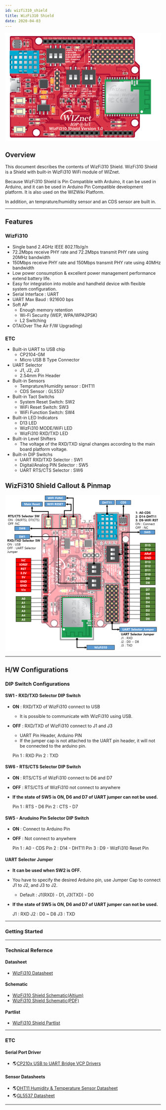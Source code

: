 ```yaml
---
id: wizfi310_shield
title: WizFi310 Shield
date: 2020-04-03
---
```


![WizFi310 Shield](/img/osh/wizfi310_shield/wizfi310_shield_1.png)

## Overview

This document describes the contents of WizFi310 Shield. WizFi310 Shield
is a Shield with built-in WizFi310 WiFi module of WIZnet.

Because WizFi310 Shield is Pin Compatible with Arduino, it can be used
in Arduino, and it can be used in Arduino Pin Compatible development
platform. It is also used on the WIZWiki Platform.

In addition, an temprature/humidity sensor and an CDS sensor are built
in.

-----

## Features

### WizFi310

  - Single band 2.4GHz IEEE 802.11b/g/n
  - 72.2Mbps receive PHY rate and 72.2Mbps transmit PHY rate using 20MHz
    bandwidth
  - 150Mbps receive PHY rate and 150Mbps transmit PHY rate using 40MHz
    bandwidth
  - Low power consumption & excellent power management performance
    extend battery life.
  - Easy for integration into mobile and handheld device with flexible
    system configuration.
  - Serial Interface : UART
  - UART Max Baud : 921600 bps
  - Soft AP
      - Enough memory retention
      - Wi-Fi Security (WEP, WPA/WPA2PSK)
      - L2 Switching 
  - OTA(Over The Air F/W Upgrading)

### ETC

  - Built-in UART to USB chip
      - CP2104-GM
      - Micro USB B Type Connector
  - UART Selector
      - J1, J2, J3
      - 2.54mm Pin Header
  - Built-in Sensors
      - Temprature/Humidity sensor : DHT11
      - CDS Sensor : GL5537
  - Built-in Tact Switchs
      - System Reset Switch: SW2
      - WiFi Reset Switch: SW3
      - WiFi Function Switch: SW4
  - Built-in LED Indicators
      - D13 LED
      - WizFi310 MODE/WiFi LED
      - WizFi310 RXD/TXD LED
  - Built-in Level Shifters
      - The voltage of the RXD/TXD signal changes according to the main
        board platform voltage.
  - Built-in DIP Switchs
      - UART RXD/TXD Selector : SW1
      - Digital/Analog PIN Selector : SW5
      - UART RTS/CTS Selector : SW6

## WizFi310 Shield Callout & Pinmap

![WizFi310 Shield Pinmap](/img/osh/wizfi310_shield/wizfi310_shield_pinmap.png)

-----

## H/W Configurations

### DIP Switch Configurations

#### SW1 - RXD/TXD Selector DIP Switch

  - **ON** : RXD/TXD of WizFi310 connect to USB
      - It is possible to communicate with WizFi310 using USB.
  - **OFF** : RXD/TXD of WizFi310 connect to J1 and J3
      - UART Pin Header, Arduino PIN
      - If the jumper cap is not attached to the UART pin header, it
        will not be connected to the arduino pin.



    Pin 1 : RXD
    Pin 2 : TXD

#### SW6 - RTS/CTS Selector DIP Switch

  - **ON** : RTS/CTS of WizFi310 connect to D6 and D7
  - **OFF** : RTS/CTS of WizFi310 not connect to anywhere
  - **If the state of SW5 is ON, D6 and D7 of UART jumper can not be
    used.**



    Pin 1 : RTS - D6
    Pin 2 : CTS - D7

#### SW5 - Aruduino Pin Selector DIP Switch

  - **ON** : Connect to Arduino Pin
  - **OFF** : Not connect to anywhere



    Pin 1 : A0 - CDS
    Pin 2 : D14 - DHT11
    Pin 3 : D9 - WizFi310 Reset Pin

#### UART Selector Jumper

  - **It can be used when SW2 is OFF.**
  - You have to specify the desired Arduino pin, use Jumper Cap to
    connect J1 to J2, and J3 to J2.
      - Default : J1(RXD) - D1, J3(TXD) - D0
  - **If the state of SW5 is ON, D6 and D7 of UART jumper can not be
    used.**



    J1 : RXD
    J2 : D0 ~ D8
    J3 : TXD

-----

### Getting Started

-----

### Technical Refernce

#### Datasheet

  - [WizFi310 Datasheet](../../Product/Wi-Fi-Module/WizFi310/datasheet)

#### Schematic

  - <a href="/img/osh/wizfi310_shield/wizfi310_shield_sch_v100.zip" target="_blank">WizFi310 Shield Schematic(Altium)</a>
  - <a href="/img/osh/wizfi310_shield/wizfi310_shield_sch_v100.pdf" target="_blank">WizFi310 Shield Schematic(PDF)</a>

#### Partlist

  - <a href="/img/osh/wizfi310_shield/wizfi310_shield_pl_v100_170329.pdf" target="_blank">WizFi310 Shield Partlist</a>

-----

### ETC

#### Serial Port Driver

  - 🌎[CP210x USB to UART Bridge VCP Drivers](http://www.silabs.com/products/development-tools/software/usb-to-uart-bridge-vcp-drivers)

#### Sensor Datasheets

  - 🌎<a href="http://www.micropik.com/PDF/dht11.pdf" target="_blank">DHT11 Humidity & Temperature Sensor Datasheet</a>
  - 🌎<a href="https://www.kth.se/social/files/54ef17dbf27654753f437c56/GL5537.pdf" target="_blank">GL5537 Datasheet</a>

-----
